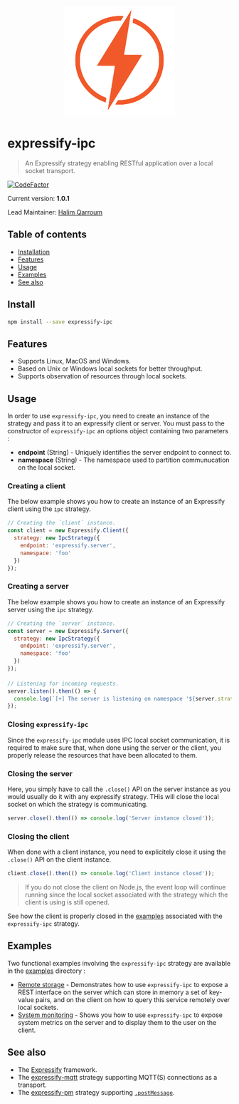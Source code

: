 <p align="center">
  <img width="250" src="assets/logo.png" />
</p>

# expressify-ipc
> An Expressify strategy enabling RESTful application over a local socket transport.

[![CodeFactor](https://www.codefactor.io/repository/github/hqarroum/expressify-ipc/badge/master)](https://www.codefactor.io/repository/github/hqarroum/expressify-ipc/overview/master)

Current version: **1.0.1**

Lead Maintainer: [Halim Qarroum](mailto:hqm.post@gmail.com)

## Table of contents

- [Installation](#install)
- [Features](#features)
- [Usage](#usage)
- [Examples](#examples)
- [See also](#see-also)

## Install

```bash
npm install --save expressify-ipc
```

## Features

 - Supports Linux, MacOS and Windows.
 - Based on Unix or Windows local sockets for better throughput.
 - Supports observation of resources through local sockets.

## Usage

In order to use `expressify-ipc`, you need to create an instance of the strategy and pass it to an expressify client or server. You must pass to the constructor of `expressify-ipc` an options object containing two parameters :

 - **endpoint** (String) - Uniquely identifies the server endpoint to connect to.
 - **namespace** (String) - The namespace used to partition communucation on the local socket.

### Creating a client

The below example shows you how to create an instance of an Expressify client using the `ipc` strategy.

```js
// Creating the `client` instance.
const client = new Expressify.Client({
  strategy: new IpcStrategy({
    endpoint: 'expressify.server',
    namespace: 'foo'
  })
});
```

### Creating a server

The below example shows you how to create an instance of an Expressify server using the `ipc` strategy.

```js
// Creating the `server` instance.
const server = new Expressify.Server({
  strategy: new IpcStrategy({
    endpoint: 'expressify.server',
    namespace: 'foo'
  })
});

// Listening for incoming requests.
server.listen().then(() => {
  console.log(`[+] The server is listening on namespace '${server.strategy.opts.topic}' !`);
});
```

### Closing `expressify-ipc`

Since the `expressify-ipc` module uses IPC local socket communication, it is required to make sure that, when done using the server or the client, you properly release the resources that have been allocated to them.

### Closing the server

Here, you simply have to call the `.close()` API on the server instance as you would usually do it with any expressify strategy. THis will close the local socket on which the strategy is communicating.

```js
server.close().then(() => console.log('Server instance closed'));
```

### Closing the client

When done with a client instance, you need to explicitely close it using the `.close()` API on the client instance.

```js
client.close().then(() => console.log('Client instance closed'));
```

> If you do not close the client on Node.js, the event loop will continue running since the local socket associated with the strategy which the client is using is still opened.

See how the client is properly closed in the [examples](./examples) associated with the `expressify-ipc` strategy.

## Examples

Two functional examples involving the `expressify-ipc` strategy are available in the [examples](./examples) directory :

 - [Remote storage](https://github.com/HQarroum/expressify-ipc/tree/master/examples/remote-storage) - Demonstrates how to use `expressify-ipc` to expose a REST interface on the server which can store in memory a set of key-value pairs, and on the client on how to query this service remotely over local sockets.
 - [System monitoring](https://github.com/HQarroum/expressify-ipc/tree/master/examples/system-monitoring) - Shows you how to use `expressify-ipc` to expose system metrics on the server and to display them to the user on the client.

## See also

 - The [Expressify](https://github.com/HQarroum/expressify) framework.
 - The [expressify-mqtt](https://github.com/HQarroum/expressify-mqtt) strategy supporting MQTT(S) connections as a transport.
 - The [expressify-pm](https://github.com/HQarroum/expressify-pm) strategy supporting [`.postMessage`](https://developer.mozilla.org/fr/docs/Web/API/Window/postMessage).
